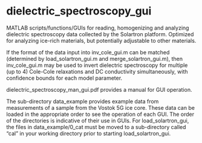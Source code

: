 dielectric_spectroscopy_gui
=======

MATLAB scripts/functions/GUIs for reading, homogenizing and analyzing dielectric spectroscopy data collected by the Solartron platform. Optimized for analyzing ice-rich materials, but potentially adjustable to other materials.

If the format of the data input into inv_cole_gui.m can be matched (determined by load_solartron_gui.m and merge_solartron_gui.m), then inv_cole_gui.m may be used to invert dielectric spectroscopy for multiple (up to 4) Cole-Cole relaxations and DC conductivity simultaneously, with confidence bounds for each model parameter.

dielectric_spectroscopy_man_gui.pdf provides a manual for GUI operation.

The sub-directory data_example provides example data from measurements of a sample from the Vostok 5G ice core. These data can be loaded in the appropriate order to see the operation of each GUI. The order of the directories is indicative of their use in GUIs. For load_solartron_gui, the files in data_example/0_cat must be moved to a sub-directory called “cal” in your working directory prior to starting load_solartron_gui. 